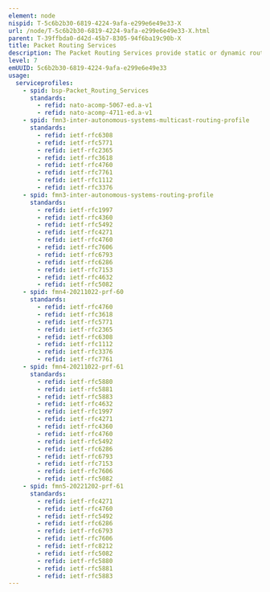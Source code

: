 ```yaml
---
element: node
nispid: T-5c6b2b30-6819-4224-9afa-e299e6e49e33-X
url: /node/T-5c6b2b30-6819-4224-9afa-e299e6e49e33-X.html
parent: T-39ffbda0-d42d-45b7-8305-94f6ba19c90b-X
title: Packet Routing Services
description: The Packet Routing Services provide static or dynamic routing and forwarding of Internet Protocol (IP) version 4 packets, based on dynamic, destination- or policy-based protocols. Similar as with [[IPv4 Routed Access Services]], each routing protocol is associated to a service type (i.e. an implementation option for the provider). Examples of IPv4 Routed Access Services implementation options are Static routing, Link-state Unicast routing (e.g. RIP, EIGRP), Distance-vector Unicast routing (OSPF), Path-vector Unicast routing (BGP), Policy-based Unicast routing (PBR), Multicast routing, and Mobile Ad-hoc Networking (MANET, e.g. OLSR-based). On top of those, other applicable service types, related to the provider edge of a transport network, are Traffic Engineering Services (e.g. MPLS-TE), and Virtual Routing and Forwarding Services.
level: 7
emUUID: 5c6b2b30-6819-4224-9afa-e299e6e49e33
usage:
  serviceprofiles:
    - spid: bsp-Packet_Routing_Services
      standards:
        - refid: nato-acomp-5067-ed.a-v1
        - refid: nato-acomp-4711-ed.a-v1
    - spid: fmn3-inter-autonomous-systems-multicast-routing-profile
      standards:
        - refid: ietf-rfc6308
        - refid: ietf-rfc5771
        - refid: ietf-rfc2365
        - refid: ietf-rfc3618
        - refid: ietf-rfc4760
        - refid: ietf-rfc7761
        - refid: ietf-rfc1112
        - refid: ietf-rfc3376
    - spid: fmn3-inter-autonomous-systems-routing-profile
      standards:
        - refid: ietf-rfc1997
        - refid: ietf-rfc4360
        - refid: ietf-rfc5492
        - refid: ietf-rfc4271
        - refid: ietf-rfc4760
        - refid: ietf-rfc7606
        - refid: ietf-rfc6793
        - refid: ietf-rfc6286
        - refid: ietf-rfc7153
        - refid: ietf-rfc4632
        - refid: ietf-rfc5082
    - spid: fmn4-20211022-prf-60
      standards:
        - refid: ietf-rfc4760
        - refid: ietf-rfc3618
        - refid: ietf-rfc5771
        - refid: ietf-rfc2365
        - refid: ietf-rfc6308
        - refid: ietf-rfc1112
        - refid: ietf-rfc3376
        - refid: ietf-rfc7761
    - spid: fmn4-20211022-prf-61
      standards:
        - refid: ietf-rfc5880
        - refid: ietf-rfc5881
        - refid: ietf-rfc5883
        - refid: ietf-rfc4632
        - refid: ietf-rfc1997
        - refid: ietf-rfc4271
        - refid: ietf-rfc4360
        - refid: ietf-rfc4760
        - refid: ietf-rfc5492
        - refid: ietf-rfc6286
        - refid: ietf-rfc6793
        - refid: ietf-rfc7153
        - refid: ietf-rfc7606
        - refid: ietf-rfc5082
    - spid: fmn5-20221202-prf-61
      standards:
        - refid: ietf-rfc4271
        - refid: ietf-rfc4760
        - refid: ietf-rfc5492
        - refid: ietf-rfc6286
        - refid: ietf-rfc6793
        - refid: ietf-rfc7606
        - refid: ietf-rfc8212
        - refid: ietf-rfc5082
        - refid: ietf-rfc5880
        - refid: ietf-rfc5881
        - refid: ietf-rfc5883
---
```


